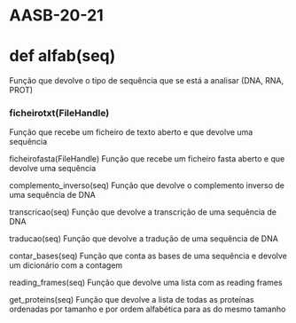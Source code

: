 # AASB-20-21

# def alfab(seq)
Função que devolve o tipo de sequência que se está a analisar (DNA, RNA, PROT)

### ficheirotxt(FileHandle) 
Função que recebe um ficheiro de texto aberto e que devolve uma sequência

ficheirofasta(FileHandle) Função que recebe um ficheiro fasta aberto e que devolve uma sequência

complemento_inverso(seq) Função que devolve o complemento inverso de uma sequência de DNA

transcricao(seq) Função que devolve a transcrição de uma sequência de DNA

traducao(seq) Função que devolve a tradução de uma sequência de DNA

contar_bases(seq) Função que conta as bases de uma sequência e devolve um dicionário com a contagem

reading_frames(seq) Função que devolve uma lista com as reading frames

get_proteins(seq) Função que devolve a lista de todas as proteínas ordenadas por tamanho e por ordem alfabética para as do mesmo tamanho

